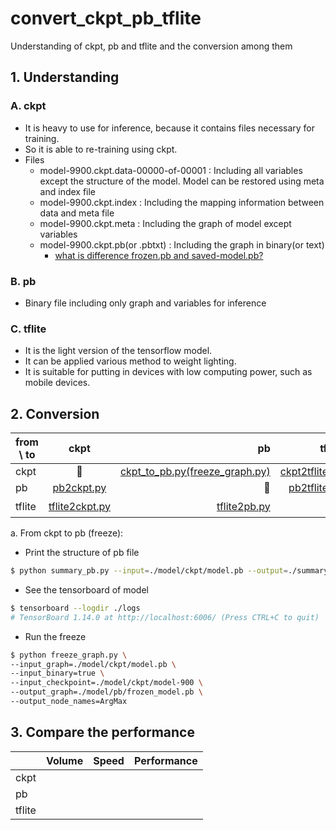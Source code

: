 # convert_ckpt_pb_tflite
Understanding of ckpt, pb and tflite and the conversion among them

## 1. Understanding
### A. ckpt
  * It is heavy to use for inference, because it contains files necessary for training.
  * So it is able to re-training using ckpt.
  * Files
    * model-9900.ckpt.data-00000-of-00001 : Including all variables except the structure of the model. Model can be restored using meta and index file
    * model-9900.ckpt.index : Including the mapping information between data and meta file
    * model-9900.ckpt.meta : Including the graph of model except variables
    * model-9900.ckpt.pb(or .pbtxt) : Including the graph in binary(or text)
      * [what is difference frozen.pb and saved-model.pb?](https://stackoverflow.com/questions/52934795/what-is-difference-frozen-inference-graph-pb-and-saved-model-pb)

### B. pb
  * Binary file including only graph and variables for inference
    
### C. tflite
  * It is the light version of the tensorflow model.
  * It can be applied various method to weight lighting.
  * It is suitable for putting in devices with low computing power, such as mobile devices.

## 2. Conversion
| from \  to    | ckpt  | pb    | tflite |
| ------------- |:-----:| -----:| ------:|
| ckpt          |🍪|[ckpt_to_pb.py(freeze_graph.py)](www.naver.com)|[ckpt2tflite.py](www.naver.com)|
| pb            |[pb2ckpt.py](www.naver.com)|🍦|[pb2tflite.py](www.naver.com)|
| tflite        |[tflite2ckpt.py](www.naver.com)|[tflite2pb.py](www.naver.com)|☕️|

 a. From ckpt to pb (freeze):
   * Print the structure of pb file
   ```bash
   $ python summary_pb.py --input=./model/ckpt/model.pb --output=./summary_pb.txt
   ```
   * See the tensorboard of model
   ```bash
   $ tensorboard --logdir ./logs
   # TensorBoard 1.14.0 at http://localhost:6006/ (Press CTRL+C to quit)
   ```
   
   * Run the freeze
   ```bash
   $ python freeze_graph.py \
   --input_graph=./model/ckpt/model.pb \
   --input_binary=true \
   --input_checkpoint=./model/ckpt/model-900 \
   --output_graph=./model/pb/frozen_model.pb \
   --output_node_names=ArgMax 
   ```

## 3. Compare the performance

|               | Volume  | Speed    | Performance |
| ------------- |:-----:| -----:| ------:|
| ckpt          |  |       |        |
| pb            |       |       |        |
| tflite        |       |       |      |
